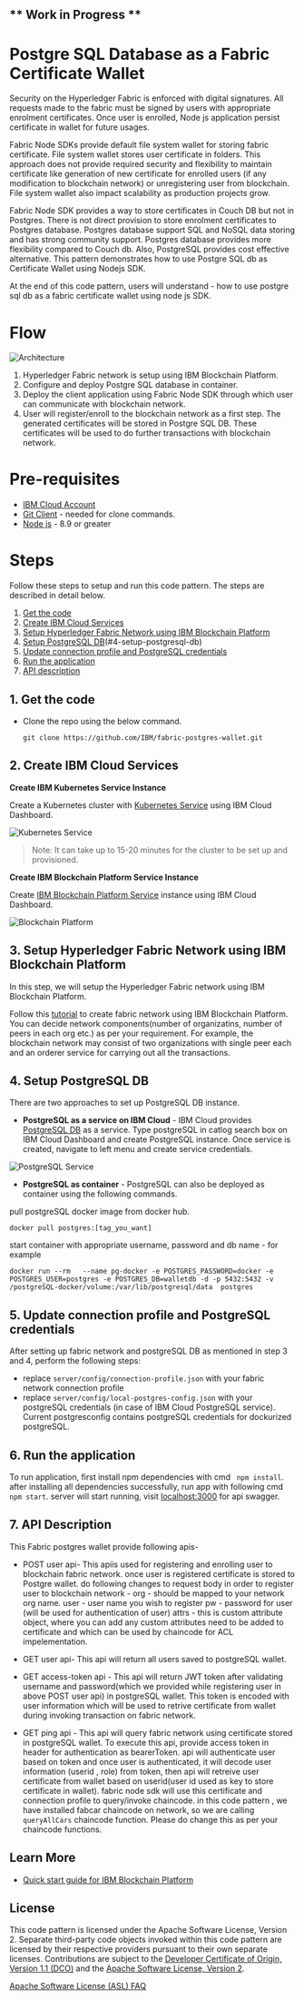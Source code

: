 ## ** Work in Progress **
# Postgre SQL Database as a Fabric Certificate Wallet 

Security on the Hyperledger Fabric is enforced with digital signatures. All requests made to the fabric must be signed by users with appropriate enrolment certificates. Once user is enrolled, Node js application persist certificate in wallet for future usages.

Fabric Node SDKs provide default file system wallet for storing fabric certificate. File system wallet stores user certificate in folders. This approach does not provide required security and flexibility to maintain certificate like generation of new certificate for enrolled users (if any modification to blockchain network) or unregistering user from blockchain. File system wallet also impact scalability as production projects grow.

Fabric Node SDK provides a way to store certificates in Couch DB but not in Postgres. There is not direct provision to store enrolment certificates to Postgres database. Postgres database support SQL and NoSQL data storing and has strong community support. Postgres database provides more flexibility compared to Couch db. Also, PostgreSQL provides cost effective alternative. This pattern demonstrates how to use Postgre SQL db as Certificate Wallet using Nodejs SDK.

At the end of this code pattern, users will understand - how to use postgre sql db as a fabric certificate wallet using node js SDK.

# Flow

![Architecture](images/architecture.png)

1. Hyperledger Fabric network is setup using IBM Blockchain Platform.
2. Configure and deploy Postgre SQL database in container. 
3. Deploy the client application using Fabric Node SDK through which user can communicate with blockchain network.
4. User will register/enroll to the blockchain network as a first step. The generated certificates will be stored in Postgre SQL DB. These certificates will be used to do further transactions with blockchain network.


# Pre-requisites

* [IBM Cloud Account](https://cloud.ibm.com)
* [Git Client](https://git-scm.com/downloads) - needed for clone commands.
* [Node js](https://nodejs.org/en/download/) - 8.9 or greater

# Steps

Follow these steps to setup and run this code pattern. The steps are described in detail below.
1. [Get the code](#1-get-the-code)
2. [Create IBM Cloud Services](#2-create-ibm-cloud-services)
3. [Setup Hyperledger Fabric Network using IBM Blockchain Platform](#3-setup-hyperledger-fabric-network-using-ibm-blockchain-platform)
4. [Setup PostgreSQL DB](#4-setup-postgresql-db)(#4-setup-postgresql-db)
5. [Update connection profile and PostgreSQL credentials](#5-update-conection-profile-and-postgresql-credentials)
6. [Run the application](#6-run-the-application)
7. [API description](#7-api-description)

## 1. Get the code

- Clone the repo using the below command.
   ```
   git clone https://github.com/IBM/fabric-postgres-wallet.git
   ```

## 2. Create IBM Cloud Services

**Create IBM Kubernetes Service Instance**

Create a Kubernetes cluster with [Kubernetes Service](https://cloud.ibm.com/containers-kubernetes/catalog/cluster) using IBM Cloud Dashboard.

  ![Kubernetes Service](images/create_kubernetes_service.png)

  > Note: It can take up to 15-20 minutes for the cluster to be set up and provisioned.  

**Create IBM Blockchain Platform Service Instance**

Create [IBM Blockchain Platform Service](https://cloud.ibm.com/catalog/services/blockchain-platform) instance using IBM Cloud Dashboard.

![Blockchain Platform](images/create_IBP_service.png)

## 3. Setup Hyperledger Fabric Network using IBM Blockchain Platform

In this step, we will setup the Hyperledger Fabric network using IBM Blockchain Platform. 

Follow this [tutorial](https://developer.ibm.com/tutorials/quick-start-guide-for-ibm-blockchain-platform/) to create fabric network using IBM Blockchain Platform. You can decide network components(number of organizatins, number of peers in each org etc.) as per your requirement. For example, the blockchain network may consist of two organizations with single peer each and an orderer service for carrying out all the transactions.

## 4. Setup PostgreSQL DB

There are two approaches to set up PostgreSQL DB instance.

* **PostgreSQL as a service on IBM Cloud** - IBM Cloud provides [PostgreSQL DB](https://cloud.ibm.com/catalog/services/databases-for-postgresql) as a service. Type postgreSQL in catlog search box on IBM Cloud Dashboard and create PostgreSQL instance. Once service is created, navigate to left menu and create service credentials.

![PostgreSQL Service](images/postgresql-service.PNG)


* **PostgreSQL as container** - PostgreSQL can also be deployed as container using the following commands. 

pull postgreSQL docker image from docker hub.
```
docker pull postgres:[tag_you_want]
```

 start container with appropriate username, password and db name - for example
```
docker run --rm   --name pg-docker -e POSTGRES_PASSWORD=docker -e POSTGRES_USER=postgres -e POSTGRES_DB=walletdb -d -p 5432:5432 -v /postgreSQL-docker/volume:/var/lib/postgresql/data  postgres
```

## 5. Update connection profile and PostgreSQL credentials

After setting up fabric network and postgreSQL DB as mentioned in step 3 and 4, perform the following steps:
* replace ```server/config/connection-profile.json``` with your fabric network connection profile
* replace ```server/config/local-postgres-config.json``` with your postgreSQL credentials (in case of IBM Cloud PostgreSQL service). Current postgresconfig contains postgreSQL credentials for dockurized postgreSQL.

## 6. Run the application

To run application, first install npm dependencies with cmd ``` npm install```. after installing all dependencies successfully, run app with following cmd ```npm start```. server will start running, visit [localhost:3000](http://localhost:3000/) for api swagger. 

## 7. API Description 
This Fabric postgres wallet provide following apis-
* POST user api- This apiis  used for registering and enrolling user to blockchain fabric network. once user is registered certificate is stored to Postgre wallet. do following changes to request body in order to register user to blockchain network - 
org - should be mapped to your network org name. 
user - user name you wish to register
pw  - password for user (will be used for authentication of user)
attrs - this is custom attribute object, where you can add any custom attributes need to be added to certificate and which can be used 
by chaincode for ACL impelementation.

* GET user api- This api will return all users saved to postgreSQL wallet.

* GET access-token api - This api will return JWT token after validating username and password(which we provided while registering user in above POST user api) in postgreSQL wallet. This token is encoded with user information which will be used to retrive certificate from wallet during invoking transaction on fabric network.

* GET ping api - This api will query fabric network using certificate stored in postgreSQL wallet. To execute this api, provide access token in header for authentication as bearerToken. api will authenticate user based on token and once user is authenticated, it will decode user information (userid , role) from token, then api will retreive user certificate from wallet based on userid(user id used as key to store certificate in wallet). fabric node sdk will use this certificate and connection profile to query/invoke chaincode. in this code pattern , we have installed fabcar chaincode on network, so we are calling  ```queryAllCars``` chaincode function. Please do change this as per your chaincode functions.


## Learn More

* [Quick start guide for IBM Blockchain Platform](https://developer.ibm.com/tutorials/quick-start-guide-for-ibm-blockchain-platform/)


<!-- keep this -->
## License

This code pattern is licensed under the Apache Software License, Version 2. Separate third-party code objects invoked within this code pattern are licensed by their respective providers pursuant to their own separate licenses. Contributions are subject to the [Developer Certificate of Origin, Version 1.1 (DCO)](https://developercertificate.org/) and the [Apache Software License, Version 2](https://www.apache.org/licenses/LICENSE-2.0.txt).

[Apache Software License (ASL) FAQ](https://www.apache.org/foundation/license-faq.html#WhatDoesItMEAN)

